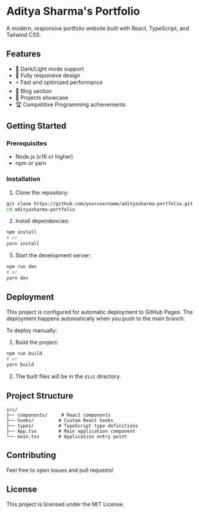 # Aditya Sharma's Portfolio

A modern, responsive portfolio website built with React, TypeScript, and Tailwind CSS.

## Features

- 🎨 Dark/Light mode support
- 📱 Fully responsive design
- ⚡ Fast and optimized performance
- 📝 Blog section
- 🚀 Projects showcase
- 🏆 Competitive Programming achievements

## Getting Started

### Prerequisites

- Node.js (v16 or higher)
- npm or yarn

### Installation

1. Clone the repository:
```bash
git clone https://github.com/yourusername/adityasharma-portfolio.git
cd adityasharma-portfolio
```

2. Install dependencies:
```bash
npm install
# or
yarn install
```

3. Start the development server:
```bash
npm run dev
# or
yarn dev
```

## Deployment

This project is configured for automatic deployment to GitHub Pages. The deployment happens automatically when you push to the main branch.

To deploy manually:
1. Build the project:
```bash
npm run build
# or
yarn build
```

2. The built files will be in the `dist` directory.

## Project Structure

```
src/
├── components/     # React components
├── hooks/         # Custom React hooks
├── types/         # TypeScript type definitions
├── App.tsx        # Main application component
└── main.tsx       # Application entry point
```

## Contributing

Feel free to open issues and pull requests!

## License

This project is licensed under the MIT License.
